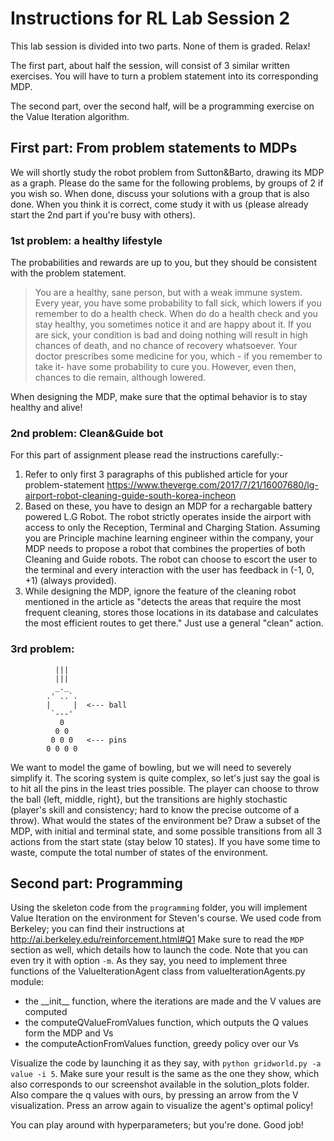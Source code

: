 # Instructions for RL Lab Session 2
This lab session is divided into two parts.
None of them is graded. Relax!

The first part, about half the session, will consist of 3 similar written exercises.
You will have to turn a problem statement into its corresponding MDP.

The second part, over the second half, will be a programming exercise on the Value Iteration algorithm.

## First part: From problem statements to MDPs
We will shortly study the robot problem from Sutton&Barto, drawing its MDP as a graph.
Please do the same for the following problems, by groups of 2 if you wish so.
When done, discuss your solutions with a group that is also done.
When you think it is correct, come study it with us (please already start the 2nd part if you're busy with others).

### 1st problem: a healthy lifestyle
The probabilities and rewards are up to you, but they should be consistent with the problem statement.

> You are a healthy, sane person, but with a weak immune system.
> Every year, you have some probability to fall sick, which lowers if you remember to do a health check. When do do a health check and you stay healthy, you sometimes notice it and are happy about it.
> If you are sick, your condition is bad and doing nothing will result in high chances of death, and no chance of recovery whatsoever.
> Your doctor prescribes some medicine for you, which - if you remember to take it- have some probability to cure you. However, even then, chances to die remain, although lowered.

When designing the MDP, make sure that the optimal behavior is to stay healthy and alive!

### 2nd problem: Clean&Guide bot
For this part of assignment please read the instructions carefully:-
1) Refer to only first 3 paragraphs of this published article for your problem-statement
https://www.theverge.com/2017/7/21/16007680/lg-airport-robot-cleaning-guide-south-korea-incheon
2) Based on these, you have to design an MDP for a rechargable battery powered L.G Robot. The robot strictly operates inside the airport with access to only the Reception, Terminal and Charging Station. Assuming you are Principle machine learning engineer within the company, your MDP needs to propose a robot that combines the properties of both Cleaning and Guide robots. The robot can choose to escort the user to the terminal and every interaction with the user has feedback in (-1, 0, +1) (always provided).
3) While designing the MDP, ignore the feature of the cleaning robot mentioned in the article as "detects the areas that require the most frequent cleaning, stores those locations in its database and calculates the most efficient routes to get there." Just use a general "clean" action.

### 3rd problem:
```
          |||
          |||
          _._
        .' ..`.
        |     |  <--- ball
         `---'          
           0
          0 0
         0 0 0   <--- pins
        0 0 0 0
```
We want to model the game of bowling, but we will need to severely simplify it.
The scoring system is quite complex, so let's just say the goal is to hit all the pins in the least tries possible.
The player can choose to throw the ball {left, middle, right}, but the transitions are highly stochastic (player's skill and consistency; hard to know the precise outcome of a throw).
What would the states of the environment be?
Draw a subset of the MDP, with initial and terminal state, and some possible transitions from all 3 actions from the start state (stay below 10 states).
If you have some time to waste, compute the total number of states of the environment.

## Second part: Programming
Using the skeleton code from the `programming` folder, you will implement Value Iteration on the environment for Steven's course.
We used code from Berkeley; you can find their instructions at http://ai.berkeley.edu/reinforcement.html#Q1
Make sure to read the `MDP` section as well, which details how to launch the code. Note that you can even try it with option `-m`.
As they say, you need to implement three functions of the ValueIterationAgent class from valueIterationAgents.py module:
* the \_\_init\_\_ function, where the iterations are made and the V values are computed
* the computeQValueFromValues function, which outputs the Q values form the MDP and Vs
* the computeActionFromValues function, greedy policy over our Vs

Visualize the code by launching it as they say, with `python gridworld.py -a value -i 5`.
Make sure your result is the same as the one they show, which also corresponds to our screenshot available in the solution_plots folder.
Also compare the q values with ours, by pressing an arrow from the V visualization.
Press an arrow again to visualize the agent's optimal policy!

You can play around with hyperparameters; but you're done.
Good job!
